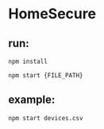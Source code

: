 # HomeSecure

 ## run: 
```
npm install
 ``` 
 ```
npm start {FILE_PATH}
 ``` 
## example:
 ```
npm start devices.csv
 ``` 
